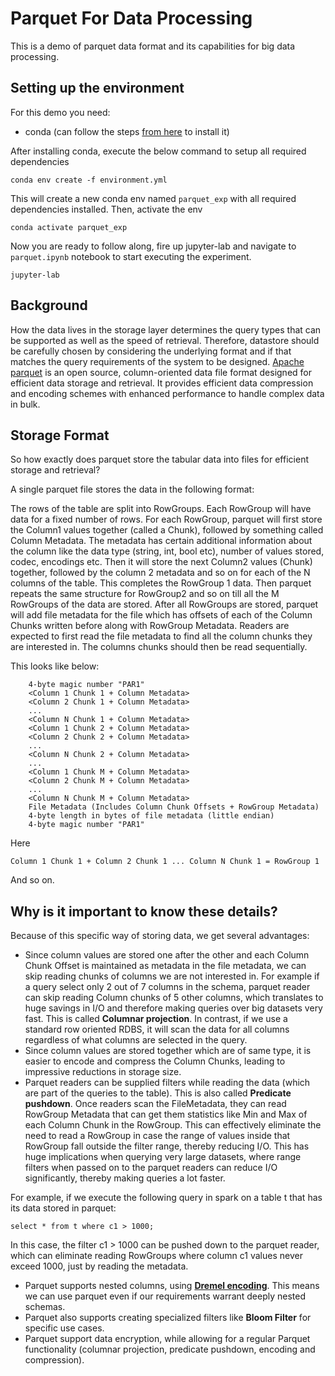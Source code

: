 # Parquet For Data Processing

This is a demo of parquet data format and its capabilities for big data processing.

## Setting up the environment

For this demo you need:

- conda (can follow the steps [from here](https://docs.conda.io/projects/conda/en/latest/user-guide/install/index.html) to install it)

After installing conda, execute the below command to setup all required dependencies

```
conda env create -f environment.yml
```
This will create a new conda env named ```parquet_exp``` with all required dependencies installed.
Then, activate the env

```
conda activate parquet_exp
```

Now you are ready to follow along, fire up jupyter-lab and navigate to ```parquet.ipynb``` notebook to start executing the experiment.

```
jupyter-lab
```

## Background

How the data lives in the storage layer determines the query types that can be supported as well as the speed of retrieval. Therefore, datastore should be carefully chosen by considering the underlying format and if that matches the query requirements of the system to be designed.
[Apache parquet](https://parquet.apache.org/) is an open source, column-oriented data file format designed for efficient data storage and retrieval. It provides efficient data compression and encoding schemes with enhanced performance to handle complex data in bulk.

## Storage Format

So how exactly does parquet store the tabular data into files for efficient storage and retrieval?

A single parquet file stores the data in the following format:

The rows of the table are split into RowGroups. Each RowGroup will have data for a fixed number of rows. For each RowGroup, parquet will first store the Column1 values together (called a Chunk), followed by something called Column Metadata. The metadata has certain additional information about the column like the data type (string, int, bool etc), number of values stored, codec, encodings etc. Then it will store the next Column2 values (Chunk) together, followed by the column 2 metadata and so on for each of the N columns of the table. This completes the RowGroup 1 data. Then parquet repeats the same structure for RowGroup2 and so on till all the M RowGroups of the data are stored.
After all RowGroups are stored, parquet will add file metadata for the file which has offsets of each of the Column Chunks written before along with RowGroup Metadata. Readers are expected to first read the file metadata to find all the column chunks they are interested in. The columns chunks should then be read sequentially.

This looks like below:

```
    4-byte magic number "PAR1"
    <Column 1 Chunk 1 + Column Metadata>
    <Column 2 Chunk 1 + Column Metadata>
    ...
    <Column N Chunk 1 + Column Metadata>
    <Column 1 Chunk 2 + Column Metadata>
    <Column 2 Chunk 2 + Column Metadata>
    ...
    <Column N Chunk 2 + Column Metadata>
    ...
    <Column 1 Chunk M + Column Metadata>
    <Column 2 Chunk M + Column Metadata>
    ...
    <Column N Chunk M + Column Metadata>
    File Metadata (Includes Column Chunk Offsets + RowGroup Metadata)
    4-byte length in bytes of file metadata (little endian)
    4-byte magic number "PAR1"
```

Here

```
Column 1 Chunk 1 + Column 2 Chunk 1 ... Column N Chunk 1 = RowGroup 1
```

And so on.

## Why is it important to know these details?

Because of this specific way of storing data, we get several advantages:

- Since column values are stored one after the other and each Column Chunk Offset is maintained as metadata in the file metadata, we can skip reading chunks of columns we are not interested in. For example if a query select only 2 out of 7 columns in the schema, parquet reader can skip reading Column chunks of 5 other columns, which translates to huge savings in I/O and therefore making queries over big datasets very fast. This is called **Columnar projection**. In contrast, if we use a standard row oriented RDBS, it will scan the data for all columns regardless of what columns are selected in the query.
- Since column values are stored together which are of same type, it is easier to encode and compress the Column Chunks, leading to impressive reductions in storage size.
- Parquet readers can be supplied filters while reading the data (which are part of the queries to the table). This is also called **Predicate pushdown**. Once readers scan the FileMetadata, they can read RowGroup Metadata that can get them statistics like Min and Max of each Column Chunk in the RowGroup. This can effectively eliminate the need to read a RowGroup in case the range of values inside that RowGroup fall outside the filter range, thereby reducing I/O. This has huge implications when querying very large datasets, where range filters when passed on to the parquet readers can reduce I/O significantly, thereby making queries a lot faster.

For example, if we execute the following query in spark on a table t that has its data stored in parquet:
```
select * from t where c1 > 1000;
```
In this case, the filter c1 > 1000 can be pushed down to the parquet reader, which can eliminate reading RowGroups where column c1 values never exceed 1000, just by reading the metadata.
- Parquet supports nested columns, using **[Dremel encoding](https://static.googleusercontent.com/media/research.google.com/en//pubs/archive/36632.pdf)**. This means we can use parquet even if our requirements warrant deeply nested schemas.
- Parquet also supports creating specialized filters like **Bloom Filter** for specific use cases.
- Parquet support data encryption, while allowing for a regular Parquet functionality (columnar projection, predicate pushdown, encoding and compression).